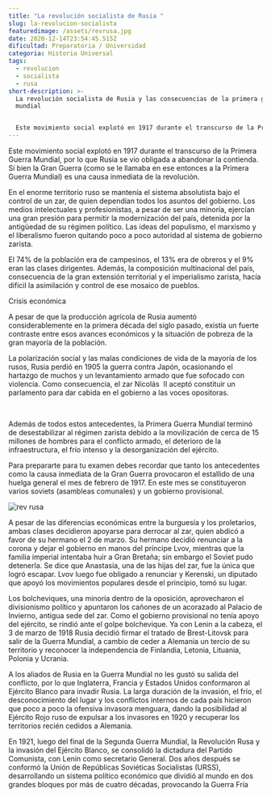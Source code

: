 ```yaml
---
title: "La revolución socialista de Rusia "
slug: la-revolucion-socialista
featuredimage: /assets/revrusa.jpg
date: 2020-12-14T23:54:45.515Z
dificultad: Preparatoria / Universidad
categoria: Historia Universal
tags:
  - revolucion
  - socialista
  - rusa
short-description: >-
  La revolución socialista de Rusia y las consecuencias de la primera guerra
  mundial 


  Este movimiento social explotó en 1917 durante el transcurso de la Primera Guerra Mundial
---
```

Este movimiento social explotó en 1917 durante el transcurso de la Primera Guerra Mundial, por lo que Rusia se vio obligada a abandonar la contienda. Si bien la Gran Guerra (como se le llamaba en ese entonces a la Primera Guerra Mundial) es una causa inmediata de la revolución.

En el enorme territorio ruso se mantenía el sistema absolutista bajo el control de un zar, de quien dependían todos los asuntos del gobierno. Los medios intelectuales y profesionistas, a pesar de ser una minoría, ejercían una gran presión para permitir la modernización del país, detenida por la antigüedad de su régimen político. Las ideas del populismo, el marxismo y el liberalismo fueron quitando poco a poco autoridad al sistema de gobierno zarista.



El 74% de la población era de campesinos, el 13% era de obreros y el 9% eran las clases dirigentes. Además, la composición multinacional del país, consecuencia de la gran extensión territorial y el imperialismo zarista, hacía difícil la asimilación y control de ese mosaico de pueblos.



Crisis económica 

A pesar de que la producción agrícola de Rusia aumentó considerablemente en la primera década del siglo pasado, existía un fuerte contraste entre esos avances económicos y la situación de pobreza de la gran mayoría de la población.



La polarización social y las malas condiciones de vida de la mayoría de los rusos, Rusia perdió en 1905 la guerra contra Japón, ocasionando el hartazgo de muchos y un levantamiento armado que fue sofocado con violencia. Como consecuencia, el zar Nicolás  II aceptó constituir un parlamento para dar cabida en el gobierno a las voces opositoras.

 



Además de todos estos antecedentes, la Primera Guerra Mundial terminó de desestabilizar al régimen zarista debido a la movilización de cerca de 15 millones de hombres para el conflicto armado, el deterioro de la infraestructura, el frío intenso y la desorganización del ejército.



Para prepararte para tu examen debes recordar que tanto los antecedentes como la causa inmediata de la Gran Guerra provocaron el estallido de una huelga general el mes de febrero de 1917. En este mes se constituyeron varios soviets (asambleas comunales) y un gobierno provisional.

![rev rusa](/assets/revolucionrusa.jpg "rev rusa")



A pesar de las diferencias económicas entre la burguesía y los proletarios, ambas clases decidieron apoyarse para derrocar al zar, quien abdicó a favor de su hermano el 2 de marzo. Su hermano decidió renunciar a la corona y dejar el gobierno en manos del príncipe Lvov, mientras que la familia imperial intentaba huir a Gran Bretaña; sin embargo el Soviet pudo detenerla. Se dice que Anastasia, una de las hijas del zar, fue la única que logró escapar. Lvov luego fue obligado a renunciar y Kerenski, un diputado que apoyó los movimientos populares desde el principio, tomó su lugar.



Los bolcheviques, una minoría dentro de la oposición, aprovecharon el divisionismo político y apuntaron los cañones de un acorazado al Palacio de Invierno, antigua sede del zar. Como el gobierno provisional no tenía apoyo del ejército, se rindió ante el golpe bolchevique. Ya con Lenin a la cabeza, el 3 de marzo de 1918 Rusia decidió firmar el tratado de Brest-Litovsk para salir de la Guerra Mundial, a cambio de ceder a Alemania un tercio de su territorio y reconocer la independencia de Finlandia, Letonia, Lituania, Polonia y Ucrania.



A los aliados de Rusia en la Guerra Mundial no les gustó su salida del conflicto, por lo que Inglaterra, Francia y Estados Unidos conformaron al Ejército Blanco para invadir Rusia. La larga duración de la invasión, el frío, el desconocimiento del lugar y los conflictos internos de cada país hicieron que poco a poco la ofensiva invasora menguara, dando la posibilidad al Ejército Rojo ruso de expulsar a los invasores en 1920 y recuperar los territorios recién cedidos a Alemania.



En 1921, luego del final de la Segunda Guerra Mundial, la Revolución Rusa y la invasión del Ejército Blanco, se consolidó la dictadura del Partido Comunista, con Lenin como secretario General. Dos años después se conformó la Unión de Repúblicas Soviéticas Socialistas (URSS), desarrollando un sistema político económico que dividió al mundo en dos grandes bloques por más de cuatro décadas, provocando la Guerra Fría